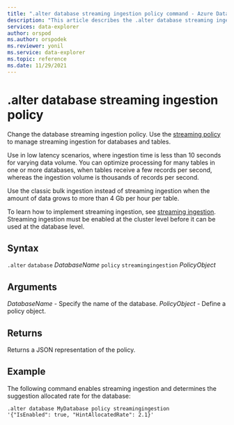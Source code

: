 ```yaml
---
title: ".alter database streaming ingestion policy command - Azure Data Explorer"
description: "This article describes the .alter database streaming ingestion policy command in Azure Data Explorer."
services: data-explorer
author: orspod
ms.author: orspodek
ms.reviewer: yonil
ms.service: data-explorer
ms.topic: reference
ms.date: 11/29/2021
---
```

# .alter database streaming ingestion policy

Change the database streaming ingestion policy. Use the [streaming policy](../management/streamingingestionpolicy.md) to manage streaming ingestion for databases and tables.  

Use in low latency scenarios, where ingestion time is less than 10 seconds for varying data volume. You can optimize processing for many tables in one or more databases, when tables receive a few records per second, whereas the ingestion volume is thousands of records per second.

Use the classic bulk ingestion instead of streaming ingestion when the amount of data grows to more than 4 Gb per hour per table. 

To learn how to implement streaming ingestion, see [streaming ingestion](../../ingest-data-streaming.md). Streaming ingestion must be enabled at the cluster level before it can be used at the database level.

## Syntax

`.alter` `database` *DatabaseName* `policy` `streamingingestion` *PolicyObject*

## Arguments

*DatabaseName* - Specify the name of the database.
*PolicyObject* - Define a policy object.

## Returns

Returns a JSON representation of the policy.

## Example

The following command enables streaming ingestion and determines the suggestion allocated rate for the database:

```kusto
.alter database MyDatabase policy streamingingestion 
'{"IsEnabled": true, "HintAllocatedRate": 2.1}'
```
